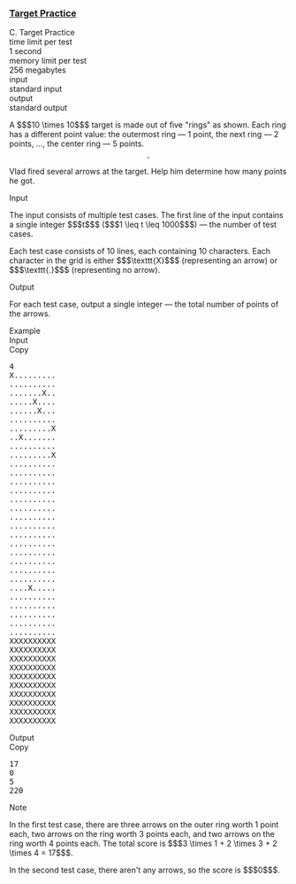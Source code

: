 <h3><a href="https://codeforces.com/contest/1873/problem/C" target="_blank" rel="noopener noreferrer">Target Practice</a></h3>

<div class="header"><div class="title">C. Target Practice</div><div class="time-limit"><div class="property-title">time limit per test</div>1 second</div><div class="memory-limit"><div class="property-title">memory limit per test</div>256 megabytes</div><div class="input-file input-standard"><div class="property-title">input</div>standard input</div><div class="output-file output-standard"><div class="property-title">output</div>standard output</div></div><div><p>A $$$10 \times 10$$$ target is made out of five "rings" as shown. Each ring has a different point value: the outermost ring — 1 point, the next ring — 2 points, ..., the center ring — 5 points.</p><center> <img class="tex-graphics" src="https://espresso.codeforces.com/440826fc807f4a298e765d2288c50226f4ffa740.png" style="zoom: 30.0%;max-width: 100.0%;max-height: 100.0%;"> </center><p>Vlad fired several arrows at the target. Help him determine how many points he got.</p></div><div class="input-specification"><div class="section-title">Input</div><p>The input consists of multiple test cases. The first line of the input contains a single integer $$$t$$$ ($$$1 \leq t \leq 1000$$$) — the number of test cases.</p><p>Each test case consists of 10 lines, each containing 10 characters. Each character in the grid is either $$$\texttt{X}$$$ (representing an arrow) or $$$\texttt{.}$$$ (representing no arrow).</p></div><div class="output-specification"><div class="section-title">Output</div><p>For each test case, output a single integer — the total number of points of the arrows.</p></div><div class="sample-tests"><div class="section-title">Example</div><div class="sample-test"><div class="input"><div class="title">Input<div title="Copy" data-clipboard-target="#id008209078315521098" id="id0020426011683183964" class="input-output-copier">Copy</div></div><pre id="id008209078315521098"><div class="test-example-line test-example-line-even test-example-line-0">4</div><div class="test-example-line test-example-line-odd test-example-line-1">X.........</div><div class="test-example-line test-example-line-odd test-example-line-1">..........</div><div class="test-example-line test-example-line-odd test-example-line-1">.......X..</div><div class="test-example-line test-example-line-odd test-example-line-1">.....X....</div><div class="test-example-line test-example-line-odd test-example-line-1">......X...</div><div class="test-example-line test-example-line-odd test-example-line-1">..........</div><div class="test-example-line test-example-line-odd test-example-line-1">.........X</div><div class="test-example-line test-example-line-odd test-example-line-1">..X.......</div><div class="test-example-line test-example-line-odd test-example-line-1">..........</div><div class="test-example-line test-example-line-odd test-example-line-1">.........X</div><div class="test-example-line test-example-line-even test-example-line-2">..........</div><div class="test-example-line test-example-line-even test-example-line-2">..........</div><div class="test-example-line test-example-line-even test-example-line-2">..........</div><div class="test-example-line test-example-line-even test-example-line-2">..........</div><div class="test-example-line test-example-line-even test-example-line-2">..........</div><div class="test-example-line test-example-line-even test-example-line-2">..........</div><div class="test-example-line test-example-line-even test-example-line-2">..........</div><div class="test-example-line test-example-line-even test-example-line-2">..........</div><div class="test-example-line test-example-line-even test-example-line-2">..........</div><div class="test-example-line test-example-line-even test-example-line-2">..........</div><div class="test-example-line test-example-line-odd test-example-line-3">..........</div><div class="test-example-line test-example-line-odd test-example-line-3">..........</div><div class="test-example-line test-example-line-odd test-example-line-3">..........</div><div class="test-example-line test-example-line-odd test-example-line-3">..........</div><div class="test-example-line test-example-line-odd test-example-line-3">....X.....</div><div class="test-example-line test-example-line-odd test-example-line-3">..........</div><div class="test-example-line test-example-line-odd test-example-line-3">..........</div><div class="test-example-line test-example-line-odd test-example-line-3">..........</div><div class="test-example-line test-example-line-odd test-example-line-3">..........</div><div class="test-example-line test-example-line-odd test-example-line-3">..........</div><div class="test-example-line test-example-line-even test-example-line-4">XXXXXXXXXX</div><div class="test-example-line test-example-line-even test-example-line-4">XXXXXXXXXX</div><div class="test-example-line test-example-line-even test-example-line-4">XXXXXXXXXX</div><div class="test-example-line test-example-line-even test-example-line-4">XXXXXXXXXX</div><div class="test-example-line test-example-line-even test-example-line-4">XXXXXXXXXX</div><div class="test-example-line test-example-line-even test-example-line-4">XXXXXXXXXX</div><div class="test-example-line test-example-line-even test-example-line-4">XXXXXXXXXX</div><div class="test-example-line test-example-line-even test-example-line-4">XXXXXXXXXX</div><div class="test-example-line test-example-line-even test-example-line-4">XXXXXXXXXX</div><div class="test-example-line test-example-line-even test-example-line-4">XXXXXXXXXX</div></pre></div><div class="output"><div class="title">Output<div title="Copy" data-clipboard-target="#id0044955630110607125" id="id007269979702556488" class="input-output-copier">Copy</div></div><pre id="id0044955630110607125">17
0
5
220
</pre></div></div></div><div class="note"><div class="section-title">Note</div><p>In the first test case, there are three arrows on the outer ring worth 1 point each, two arrows on the ring worth 3 points each, and two arrows on the ring worth 4 points each. The total score is $$$3 \times 1 + 2 \times 3 + 2 \times 4 = 17$$$. </p><p>In the second test case, there aren't any arrows, so the score is $$$0$$$.</p></div>